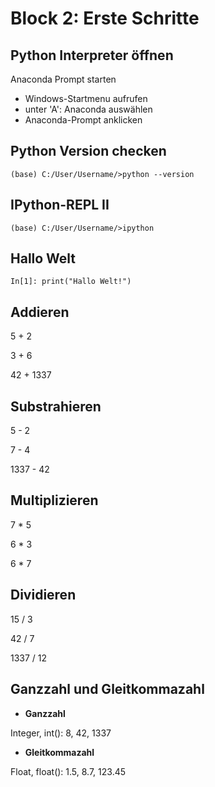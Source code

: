 # Block 2: Erste Schritte

## Python Interpreter öffnen

Anaconda Prompt starten

* Windows-Startmenu aufrufen
* unter 'A': Anaconda auswählen
* Anaconda-Prompt anklicken

## Python Version checken

`(base) C:/User/Username/>python --version`

## IPython-REPL II

`(base) C:/User/Username/>ipython`

## Hallo Welt

`In[1]: print("Hallo Welt!")`

## Addieren

5 + 2

3 + 6

42 + 1337

## Substrahieren

5 - 2

7 - 4

1337 - 42

## Multiplizieren

7 * 5

6 * 3

6 * 7

## Dividieren

15 / 3

42 / 7

1337 / 12

## Ganzzahl und Gleitkommazahl

* **Ganzzahl**

Integer, int(): 8, 42, 1337

* **Gleitkommazahl**

Float, float(): 1.5, 8.7, 123.45
